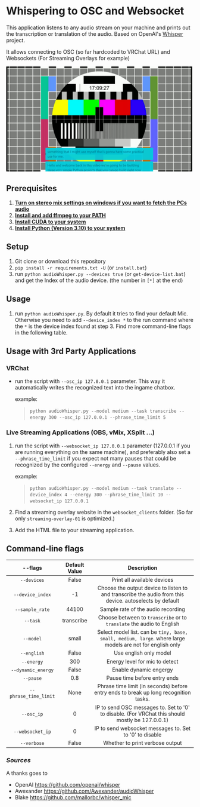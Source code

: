 # Whispering to OSC and Websocket
This application listens to any audio stream on your machine and prints out the transcription or translation of the audio.
Based on OpenAI's [Whisper](https://github.com/openai/whisper) project.

It allows connecting to OSC (so far hardcoded to VRChat URL) and Websockets (For Streaming Overlays for example)

<img src=screenshots/streaming-overlay.png width=500>

## Prerequisites
1. [**Turn on stereo mix settings on windows if you want to fetch the PCs audio**](https://www.howtogeek.com/howto/39532/how-to-enable-stereo-mix-in-windows-7-to-record-audio/)
2. [**Install and add ffmpeg to your PATH**](https://www.thewindowsclub.com/how-to-install-ffmpeg-on-windows-10#:~:text=Click%20New%20and%20type%20the,Click%20OK%20to%20apply%20changes.)
3. [**Install CUDA to your system**](https://developer.nvidia.com/cuda-downloads)
4. [**Install Python (Version 3.10) to your system**](https://www.python.org/downloads/windows/)

## Setup
1. Git clone or download this repository
2. `pip install -r requirements.txt -U` (or `install.bat`)
3. run `python audioWhisper.py --devices true` (or `get-device-list.bat`) and get the Index of the audio device. (the number in `[*]` at the end)

## Usage
1. run `python audioWhisper.py`. By default it tries to find your default Mic. Otherwise you need to add `--device_index *` to the run command where the `*` is the device index found at step 3. Find more command-line flags in the following table.

## Usage with 3rd Party Applications
### VRChat
- run the script with `--osc_ip 127.0.0.1` parameter. This way it automatically writes the recognized text into the ingame chatbox.
  
  example:

  > `python audioWhisper.py --model medium --task transcribe --energy 300 --osc_ip 127.0.0.1 --phrase_time_limit 5`

### Live Streaming Applications (OBS, vMix, XSplit ...)
1. run the script with `--websocket_ip 127.0.0.1` parameter (127.0.0.1 if you are running everything on the same machine), and preferably also set a `--phrase_time_limit` if you expect not many pauses that could be recognized by the configured `--energy` and `--pause` values.

   example:

   > `python audioWhisper.py --model medium --task translate --device_index 4 --energy 300 --phrase_time_limit 10 --websocket_ip 127.0.0.1`
2. Find a streaming overlay website in the `websocket_clients` folder. (So far only `streaming-overlay-01` is optimized.)
3. Add the HTML file to your streaming application.

## Command-line flags
|      --flags          |  Default Value  |      Description                                                                                          |
|:---------------------:|:---------------:|:---------------------------------------------------------------------------------------------------------:|
|`--devices`            | False           | Print all available devices                                                                               |
|`--device_index`       | -1              | Choose the output device to listen to and transcribe the audio from this device. autoselects by default   |
|`--sample_rate`        | 44100           | Sample rate of the audio recording                                                                        |
|`--task`               | transcribe      | Choose between to `transcribe` or to `translate` the audio to English                                     |
|`--model`              | small           | Select model list. can be `tiny, base, small, medium, large`. where large models are not for english only |
|`--english`            | False           | Use english only model                                                                                    |
|`--energy`             | 300             | Energy level for mic to detect                                                                            |
|`--dynamic_energy`     | False           | Enable dynamic engergy                                                                                    |
|`--pause`              | 0.8             | Pause time before entry ends                                                                              |
|`--phrase_time_limit`  | None            | Phrase time limit (in seconds) before entry ends to break up long recognition tasks.                      |
|`--osc_ip`             | 0               | IP to send OSC messages to. Set to '0' to disable. (For VRChat this should mostly be 127.0.0.1)           |
|`--websocket_ip`       | 0               | IP to send websocket messages to. Set to '0' to disable                                                   |
|`--verbose`            | False           | Whether to print verbose output                                                                           |

### _Sources_
A thanks goes to
- OpenAI https://github.com/openai/whisper
- Awexander https://github.com/Awexander/audioWhisper
- Blake https://github.com/mallorbc/whisper_mic
